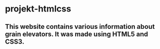 # projekt-htmlcss
## This website contains various information about grain elevators. It was made using HTML5 and CSS3.